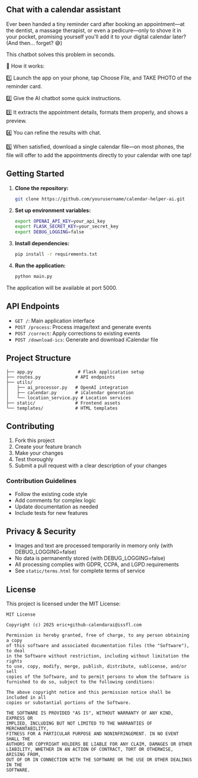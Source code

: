 ## Chat with a calendar assistant

Ever been handed a tiny reminder card after booking an appointment—at the dentist, a massage therapist, or even a pedicure—only to shove it in your pocket, promising yourself you'll add it to your digital calendar later? (And then... forget? 😅)

This chatbot solves this problem in seconds.

📸 How it works:

1️⃣ Launch the app on your phone, tap Choose File, and TAKE PHOTO of the reminder card.

2️⃣ Give the AI chatbot some quick instructions.

3️⃣ It extracts the appointment details, formats them properly, and shows a preview.

4️⃣ You can refine the results with chat.

5️⃣ When satisfied, download a single calendar file—on most phones, the file will offer to add the appointments directly to your calendar with one tap!

## Getting Started

1. **Clone the repository:**
   ```bash
   git clone https://github.com/yourusername/calendar-helper-ai.git
   ```
2. **Set up environment variables:**
   ```bash
   export OPENAI_API_KEY=your_api_key
   export FLASK_SECRET_KEY=your_secret_key
   export DEBUG_LOGGING=false
   ```

3. **Install dependencies:**
   ```bash
   pip install -r requirements.txt
   ```

4. **Run the application:**
   ```bash
   python main.py
   ```

The application will be available at port 5000.

## API Endpoints

- `GET /`: Main application interface
- `POST /process`: Process image/text and generate events
- `POST /correct`: Apply corrections to existing events
- `POST /download-ics`: Generate and download iCalendar file

## Project Structure

```
├── app.py                 # Flask application setup
├── routes.py             # API endpoints
├── utils/
│   ├── ai_processor.py   # OpenAI integration
│   ├── calendar.py       # iCalendar generation
│   └── location_service.py # Location services
├── static/               # Frontend assets
└── templates/            # HTML templates
```

## Contributing

1. Fork this project
2. Create your feature branch
3. Make your changes
4. Test thoroughly
5. Submit a pull request with a clear description of your changes

### Contribution Guidelines

- Follow the existing code style
- Add comments for complex logic
- Update documentation as needed
- Include tests for new features

## Privacy & Security

- Images and text are processed temporarily in memory only (with DEBUG_LOGGING=false)
- No data is permanently stored (with DEBUG_LOGGING=false)
- All processing complies with GDPR, CCPA, and LGPD requirements
- See `static/terms.html` for complete terms of service

## License

This project is licensed under the MIT License:

```
MIT License

Copyright (c) 2025 eric+github-calendarai@issfl.com

Permission is hereby granted, free of charge, to any person obtaining a copy
of this software and associated documentation files (the "Software"), to deal
in the Software without restriction, including without limitation the rights
to use, copy, modify, merge, publish, distribute, sublicense, and/or sell
copies of the Software, and to permit persons to whom the Software is
furnished to do so, subject to the following conditions:

The above copyright notice and this permission notice shall be included in all
copies or substantial portions of the Software.

THE SOFTWARE IS PROVIDED "AS IS", WITHOUT WARRANTY OF ANY KIND, EXPRESS OR
IMPLIED, INCLUDING BUT NOT LIMITED TO THE WARRANTIES OF MERCHANTABILITY,
FITNESS FOR A PARTICULAR PURPOSE AND NONINFRINGEMENT. IN NO EVENT SHALL THE
AUTHORS OR COPYRIGHT HOLDERS BE LIABLE FOR ANY CLAIM, DAMAGES OR OTHER
LIABILITY, WHETHER IN AN ACTION OF CONTRACT, TORT OR OTHERWISE, ARISING FROM,
OUT OF OR IN CONNECTION WITH THE SOFTWARE OR THE USE OR OTHER DEALINGS IN THE
SOFTWARE.
```
